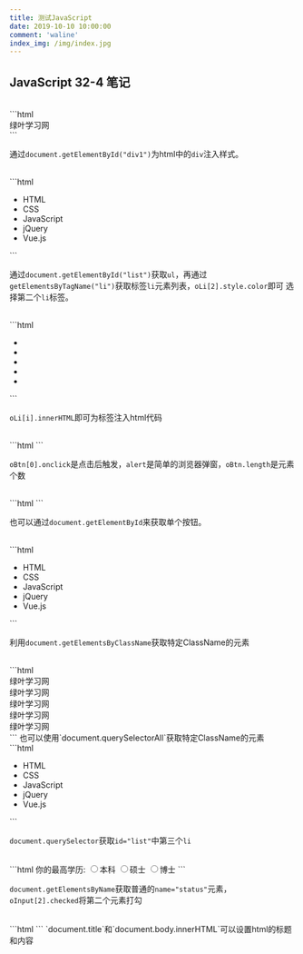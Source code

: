 ```yaml
---
title: 测试JavaScript
date: 2019-10-10 10:00:00
comment: 'waline'
index_img: /img/index.jpg
---
```



## JavaScript 32-4 笔记

<br>
```html
<script>
    window.onload = function () {
        var oDiv = document.getElementById("div1");
        oDiv.style.color = "red";
    }
</script>
<div id="div1">绿叶学习网</div>
```

通过`document.getElementById("div1")`为html中的`div`注入样式。



<br>
```html
<script>
    window.onload = function () {
        var oUl = document.getElementById("list");
        var oLi = oUl.getElementsByTagName("li");
        oLi[2].style.color = "red";
    }
</script>

<ul id="list">
    <li>HTML</li>
    <li>CSS</li>
    <li>JavaScript</li>
    <li>jQuery</li>
    <li>Vue.js</li>
</ul>
```

通过`document.getElementById("list")`获取`ul`，再通过`getElementsByTagName("li")`获取标签`li`元素列表，`oLi[2].style.color`即可
选择第二个`li`标签。

<br>
```html
<script>
    window.onload = function () {
        var arr = ["HTML", "CSS", "JavaScript", "jQuery", "Vue.js"];
        var oUl = document.getElementById("list");
        var oLi = document.getElementsByTagName("li");

        for (var i = 0; i < oLi.length; i++) {
            oLi[i].innerHTML = arr[i];
            oLi[i].style.color = "red";
        }
    }
</script>

<ul id="list">
    <li></li>
    <li></li>
    <li></li>
    <li></li>
    <li></li>
</ul>
```

`oLi[i].innerHTML`即可为标签注入html代码


<br>
```html
<script>
    window.onload = function () {
        document.body.innerHTML = "<input type='button' value='按钮'/><input type='button' value='按钮'/><input type='button' value='按钮'/>"
        var oBtn = document.getElementsByTagName("input");

        oBtn[0].onclick = function () {
            alert("表单元素共有：" + oBtn.length + "个");
        };
    }
</script>
```

   `oBtn[0].onclick`是点击后触发，`alert`是简单的浏览器弹窗，`oBtn.length`是元素个数

<br>
```html
<script>
    window.onload = function () {
        document.body.innerHTML = "<input id='btn' type='button' value='按钮'/><input type='button' value='按钮'/><input type='button' value='按钮'/>"
        var oBtn = document.getElementById("btn");

        oBtn.onclick = function () {
            alert("表单元素共有：" + oBtn.length + "个");
        };
    }
</script>
```

也可以通过`document.getElementById`来获取单个按钮。

<br>
```html
<script>
    window.onload = function () {
        var oLi = document.getElementsByClassName("select");
        oLi[0].style.color = "red";
    }
</script>
<ul id="list">
    <li>HTML</li>
    <li>CSS</li>
    <li class="select">JavaScript</li>
    <li class="select">jQuery</li>
    <li class="select">Vue.js</li>
</ul>
```

利用`document.getElementsByClassName`获取特定ClassName的元素

<br>
```html
<script>
    window.onload = function () {
        var oDiv = document.querySelectorAll(".test");
        oDiv[1].style.color = "red";
    }
</script>
<div>绿叶学习网</div>
<div class="test">绿叶学习网</div>
<div class="test">绿叶学习网</div>
<div>绿叶学习网</div>
<div class="test">绿叶学习网</div>
```
也可以使用`document.querySelectorAll`获取特定ClassName的元素

<br>
```html
<script>
    window.onload = function () {
        var oLi = document.querySelector("#list li:nth-child(3)");
        oLi.style.color = "red";
    }
</script>
<ul id="list">
    <li>HTML</li>
    <li>CSS</li>
    <li>JavaScript</li>
    <li>jQuery</li>
    <li>Vue.js</li>
</ul>
```

`document.querySelector`获取`id="list"`中第三个`li`

<br>
```html
<script>
    window.onload = function () {
        var oInput = document.getElementsByName("status");
        oInput[2].checked = true;
    }
</script>
你的最高学历:
<label><input type="radio" name="status" value="本科" />本科</label>
<label><input type="radio" name="status" value="硕士" />硕士</label>
<label><input type="radio" name="status" value="博士" />博士</label>
```

`document.getElementsByName`获取普通的`name="status"`元素，`oInput[2].checked`将第二个元素打勾


<br>
```html
<script>
    window.onload = function () {
        document.title = "绿叶学习网";
        document.body.innerHTML = "<strong style='color:#cd8d8d'>欢迎来到绿叶学习网</strong>";
    }
</script>
```
`document.title`和`document.body.innerHTML`可以设置html的标题和内容

